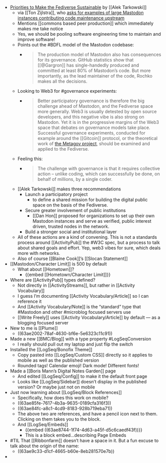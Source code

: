- [Priorities to Make the Fediverse Sustainable](https://techpolicy.press/priorities-to-make-the-fediverse-sustainable/) by [[Alek Tarkowski]]
	- via [[Ton Zijlstra]], who [asks for examples of large Mastodon instances contributing code maintenance upstream](https://m.tzyl.eu/@ton/109500212792724106)
	- Mentions [[commons based peer production]] which immediately makes me take notice
	- Yes, we should be pooling software engineering time to maintain and improve software!
	- Points out the #BDFL model of the Mastodon codebase:
		- > The production model of Mastodon also has consequences for its governance. GitHub statistics show that [[@Gargron]] has single-handedly produced and committed at least 80% of Mastodon’s code. But more importantly, as the lead maintainer of the code, Rochko makes all the decisions.
	- Looking to Web3 for #governance experiments:
		- > Better participatory governance is therefore the big challenge ahead of Mastodon, and the Fediverse space more generally. Web3 is usually detested by open source developers, and this negative vibe is also strong on Mastodon. Yet it is in the progressive margins of the Web3 space that debates on governance models take place. Successful governance experiments, conducted for example around the [[Gitcoin]] protocol, or the theoretical work of [the Metagov project](https://metagov.org/), should be examined and applied to the Fediverse.
	- Feeling this:
		- > The challenge with governance is that it requires collective action – unlike coding, which can successfully be done, on behalf of millions, by a single coder.
	- [[Alek Tarkowski]] makes three recommendations
		- Launch a participatory project
			- to define a shared mission for building the digital public space on the basis of the Fediverse.
		- Secure greater involvement of public institutions
			- [[Dan Hon]] proposed for organizations to set up their own Mastodon instances and serve as verified, public interest driven, trusted nodes in the network.
		- Build a stronger social and institutional layer
	- All of these actions are a kind of convening. This is not a standards process around [[ActivityPub]] the #W3C spec, but a process to talk about shared goals and effort. Yep, web3 vibes for sure, which deals more with networks.
	- Also of course [[Blaine Cook]]’s [[Slocan Statement]]
- [[Mastodon/Character Limit]] is 500 by default
	- What about [[Hometown]]?
		- {{embed [[Hometown/Character Limit]]}}
- Where are [[ActivityPub]] types defined?
	- Not directly in [[ActivityStreams]], but rather in [[Activity Vocabulary]]
	- I guess I’m documenting [[Activity Vocabulary/Article]] so I can reference it
	- And [[Activity Vocabulary/Note]] is the “standard” type that #Mastodon and other #microblog focused servers use
	- [[Write Freely]] uses [[Activity Vocabulary/Article]] by default — as a blogging focused server
- New to me is [[Plume]]
	- ((63ae2002-78af-4630-bf6e-5e6323c11c91))
- Made a new [[BMC/Blog]] with a type property #LogSeqConversion
	- I really should pull out my laptop and just flip the switch
- Installed the [[LogSeq/Bonofix Theme]]
	- Copy pasted into [[LogSeq/Custom CSS]] directly so it applies to mobile as well as the published version
	- Rounded tags! Calendar emoji! Dark mode! Different fonts!
- Made a [[Boris Mann’s Digital Notes Garden]] page
	- And edited [[LogSeq/Config]] to make it the default front page
	- Looks like [[LogSeq/Sidebar]] doesn’t display in the published version? Or maybe just not on mobile
- Just now learning about [[LogSeq/Block References]]
	- Specifically, how does this work on mobile?
	- ((63ae85fe-7617-4b3a-9635-0189cfa316f3))
	- ((63ae84fc-a8c1-4cd9-8183-928b719eba71))
	- The above two are references, and have a pencil icon next to them. Clicking on them takes you to the block.
	- And [[LogSeq/Embeds]]
		- {{embed ((63ae8744-1f74-4d63-a45f-d5c6caedf43f))}}
		- This is a block embed…describing Page Embeds
- #TIL That [[Ribbonfarm]] doesn’t have a space in it. But a fun excuse to talk about the origin of the name:
	- ((63ae9c33-d1cf-4665-b60e-8eb281570e7b))
-